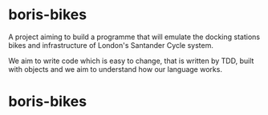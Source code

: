 # boris-bikes

A project aiming to build a programme that will emulate the docking stations bikes and infrastructure of London's Santander Cycle system.

We aim to write code which is easy to change, that is written by TDD, built with objects and we aim to understand how our language works.
# boris-bikes

